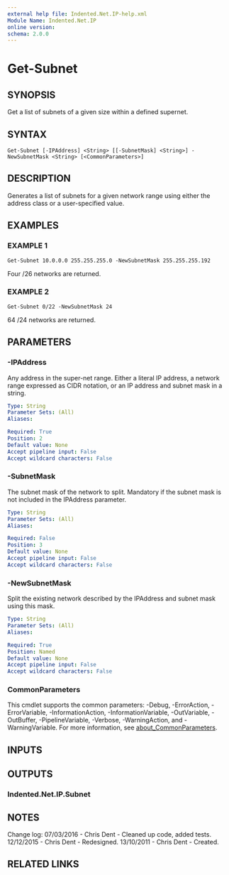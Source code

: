 ```yaml
---
external help file: Indented.Net.IP-help.xml
Module Name: Indented.Net.IP
online version:
schema: 2.0.0
---
```


# Get-Subnet

## SYNOPSIS
Get a list of subnets of a given size within a defined supernet.

## SYNTAX

```
Get-Subnet [-IPAddress] <String> [[-SubnetMask] <String>] -NewSubnetMask <String> [<CommonParameters>]
```

## DESCRIPTION
Generates a list of subnets for a given network range using either the address class or a user-specified value.

## EXAMPLES

### EXAMPLE 1
```
Get-Subnet 10.0.0.0 255.255.255.0 -NewSubnetMask 255.255.255.192
```

Four /26 networks are returned.

### EXAMPLE 2
```
Get-Subnet 0/22 -NewSubnetMask 24
```

64 /24 networks are returned.

## PARAMETERS

### -IPAddress
Any address in the super-net range.
Either a literal IP address, a network range expressed as CIDR notation, or an IP address and subnet mask in a string.

```yaml
Type: String
Parameter Sets: (All)
Aliases:

Required: True
Position: 2
Default value: None
Accept pipeline input: False
Accept wildcard characters: False
```

### -SubnetMask
The subnet mask of the network to split.
Mandatory if the subnet mask is not included in the IPAddress parameter.

```yaml
Type: String
Parameter Sets: (All)
Aliases:

Required: False
Position: 3
Default value: None
Accept pipeline input: False
Accept wildcard characters: False
```

### -NewSubnetMask
Split the existing network described by the IPAddress and subnet mask using this mask.

```yaml
Type: String
Parameter Sets: (All)
Aliases:

Required: True
Position: Named
Default value: None
Accept pipeline input: False
Accept wildcard characters: False
```

### CommonParameters
This cmdlet supports the common parameters: -Debug, -ErrorAction, -ErrorVariable, -InformationAction, -InformationVariable, -OutVariable, -OutBuffer, -PipelineVariable, -Verbose, -WarningAction, and -WarningVariable. For more information, see [about_CommonParameters](http://go.microsoft.com/fwlink/?LinkID=113216).

## INPUTS

## OUTPUTS

### Indented.Net.IP.Subnet
## NOTES
Change log:
    07/03/2016 - Chris Dent - Cleaned up code, added tests.
    12/12/2015 - Chris Dent - Redesigned.
    13/10/2011 - Chris Dent - Created.

## RELATED LINKS
